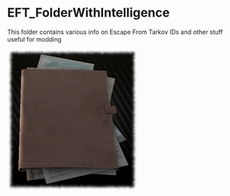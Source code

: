# EFT_FolderWithIntelligence
This folder contains various info on Escape From Tarkov IDs and other stuff useful for modding

![Image of a folder](folder.jpg)
